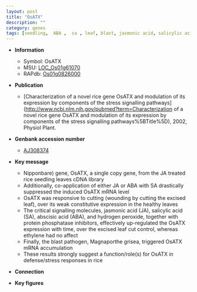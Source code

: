 ```yaml
---
layout: post
title: "OsATX"
description: ""
category: genes
tags: [seedling,  ABA ,  sa , leaf, blast, jasmonic acid, salicylic acid, ethylene, defense, jasmonic,  ja ]
---
```


* **Information**  
    + Symbol: OsATX  
    + MSU: [LOC_Os01g61070](http://rice.plantbiology.msu.edu/cgi-bin/ORF_infopage.cgi?orf=LOC_Os01g61070)  
    + RAPdb: [Os01g0826000](http://rapdb.dna.affrc.go.jp/viewer/gbrowse_details/irgsp1?name=Os01g0826000)  

* **Publication**  
    + [Characterization of a novel rice gene OsATX and modulation of its expression by components of the stress signalling pathways](http://www.ncbi.nlm.nih.gov/pubmed?term=Characterization of a novel rice gene OsATX and modulation of its expression by components of the stress signalling pathways%5BTitle%5D), 2002, Physiol Plant.

* **Genbank accession number**  
    + [AJ308374](http://www.ncbi.nlm.nih.gov/nuccore/AJ308374)

* **Key message**  
    + Nipponbare) gene, OsATX, a single copy gene, from the JA treated rice seedling leaves cDNA library
    + Additionally, co-application of either JA or ABA with SA drastically suppressed the induced OsATX mRNA level
    + OsATX was responsive to cutting (wounding by cutting the excised leaf), over its weak constitutive expression in the healthy leaves
    + The critical signalling molecules, jasmonic acid (JA), salicylic acid (SA), abscisic acid (ABA), and hydrogen peroxide, together with protein phosphatase inhibitors, effectively up-regulated the OsATX expression with time, over the excised leaf cut control, whereas ethylene had no affect
    + Finally, the blast pathogen, Magnaporthe grisea, triggered OsATX mRNA accumulation
    + These results strongly suggest a function/role(s) for OsATX in defense/stress responses in rice

* **Connection**  

* **Key figures**  


